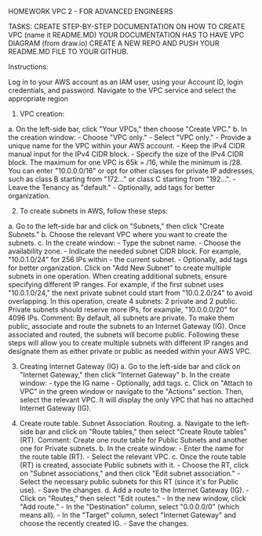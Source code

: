 HOMEWORK VPC 2 - FOR ADVANCED ENGINEERS 

TASKS:
CREATE STEP-BY-STEP DOCUMENTATION ON HOW TO CREATE VPC (name it README.MD)
YOUR DOCUMENTATION HAS TO HAVE VPC DIAGRAM (from draw.io)
CREATE A NEW REPO AND PUSH YOUR README.MD FILE TO YOUR GITHUB. 


Instructions: 

Log in to your AWS account as an IAM user, using your Account ID, login credentials, and password.
Navigate to the VPC service and select the appropriate region

1. VPC creation:

a. On the left-side bar, click "Your VPCs," then choose "Create VPC."
b. In the creation window:
                    - Choose "VPC only."
                    - Select "VPC only."
                    - Provide a unique name for the VPC within your AWS account.
                    - Keep the IPv4 CIDR manual input for the IPv4 CIDR block.
                    - Specify the size of the IPv4 CIDR block. The maximum for one VPC is 65k = /16, while the minimum is /28. You can enter "10.0.0.0/16" or opt for other classes for private IP addresses, such as class B starting from "172..." or class C starting from "192...".
                    - Leave the Tenancy as "default."
                    - Optionally, add tags for better organization.


                    


2. To create subnets in AWS, follow these steps:

a. Go to the left-side bar and click on "Subnets," then click "Create Subnets."
b. Choose the relevant VPC where you want to create the subnets.
c. In the create window:
                        - Type the subnet name.
                        - Choose the availability zone.
                        - Indicate the needed subnet CIDR block. For example, "10.0.1.0/24" for 256 IPs within - the current subnet.
                        - Optionally, add tags for better organization.
                    Click on "Add New Subnet" to create multiple subnets in one operation.
                    When creating additional subnets, ensure specifying different IP ranges. For example, if the first subnet uses "10.0.1.0/24," the next private subnet could start from "10.0.2.0/24" to avoid overlapping.
                In this operation, create 4 subnets: 2 private and 2 public.
                Private subnets should reserve more IPs, for example, "10.0.0.0/20" for 4096 IPs.
        Comment: By default, all subnets are private. To make them public, associate and route the subnets to an Internet Gateway (IG). Once associated and routed, the subnets will become public.
Following these steps will allow you to create multiple subnets with different IP ranges and designate them as either private or public as needed within your AWS VPC.



3. Creating Internet Gateway (IG)
a. Go to the left-side bar and click on "Internet Gateway," then click "Internet Gateway"
b. In the create window:
                        - type the IG name
                        - Optionally, add tags.
c.  Click on "Attach to VPC" in the green window or navigate to the "Actions" section. Then, select the relevant VPC. It will display the only VPC that has no attached Internet Gateway (IG). 




4. Create route table. Subnet Association. Routing. 
a. Navigate to the left-side bar and click on "Route tables," then select "Create Route tables" (RT).
Comment: Create one route table for Public Subnets and another one for Private subnets. 
b. In the create window:
                        - Enter the name for the route table (RT).
                        - Select the relevant VPC.
c. Once the route table (RT) is created, associate Public subnets with it.
                    - Choose the RT, click on "Subnet associations," and then click "Edit subnet association."
                    - Select the necessary public subnets for this RT (since it's for Public use).
                    - Save the changes.
d. Add a route to the Internet Gateway (IG).
                        - Click on "Routes," then select "Edit routes."
                        - In the new window, click "Add route."
                        - In the "Destination" column, select "0.0.0.0/0" (which means all).
                        - In the "Target" column, select "Internet Gateway" and choose the recently created IG.
                        - Save the changes.

